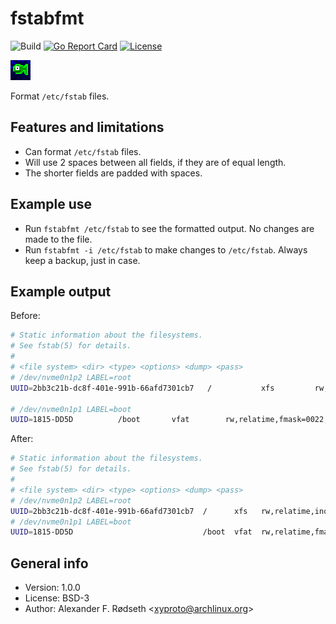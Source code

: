 # fstabfmt

![Build](https://github.com/xyproto/fstabfmt/workflows/Build/badge.svg) [![Go Report Card](https://goreportcard.com/badge/github.com/xyproto/fstabfmt)](https://goreportcard.com/report/github.com/xyproto/fstabfmt) [![License](https://img.shields.io/badge/license-BSD-green.svg?style=flat)](https://raw.githubusercontent.com/xyproto/fstabfmt/main/LICENSE)

![logo](img/fstabfmt.svg)

Format `/etc/fstab` files.

## Features and limitations

* Can format `/etc/fstab` files.
* Will use 2 spaces between all fields, if they are of equal length.
* The shorter fields are padded with spaces.

## Example use

* Run `fstabfmt /etc/fstab` to see the formatted output. No changes are made to the file.
* Run `fstabfmt -i /etc/fstab` to make changes to `/etc/fstab`. Always keep a backup, just in case.

## Example output

Before:

```sh
# Static information about the filesystems.
# See fstab(5) for details.
#
# <file system> <dir> <type> <options> <dump> <pass>
# /dev/nvme0n1p2 LABEL=root
UUID=2bb3c21b-dc8f-401e-991b-66afd7301cb7	/         	xfs       	rw,relatime,inode64,logbufs=8,logbsize=32k,noquota	0 1

# /dev/nvme0n1p1 LABEL=boot
UUID=1815-DD5D      	/boot     	vfat      	rw,relatime,fmask=0022,dmask=0022,codepage=437,iocharset=iso8859-1,shortname=mixed,utf8,errors=remount-ro	0 2
```

After:

```sh
# Static information about the filesystems.
# See fstab(5) for details.
#
# <file system> <dir> <type> <options> <dump> <pass>
# /dev/nvme0n1p2 LABEL=root
UUID=2bb3c21b-dc8f-401e-991b-66afd7301cb7  /      xfs   rw,relatime,inode64,logbufs=8,logbsize=32k,noquota                                                         0  1
# /dev/nvme0n1p1 LABEL=boot
UUID=1815-DD5D                             /boot  vfat  rw,relatime,fmask=0022,dmask=0022,codepage=437,iocharset=iso8859-1,shortname=mixed,utf8,errors=remount-ro  0  2
```

## General info

* Version: 1.0.0
* License: BSD-3
* Author: Alexander F. Rødseth &lt;xyproto@archlinux.org&gt;
